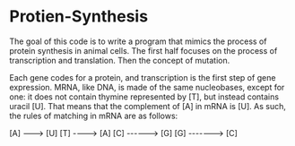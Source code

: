 # Protien-Synthesis

The goal of this code is to write a program that mimics the process of protein synthesis in animal cells. The first half focuses on the process of transcription and translation. Then the concept of mutation.

Each gene codes for a protein, and transcription is the first step of gene expression. MRNA, like DNA, is made of the same nucleobases, except for one: it does not contain thymine represented by [T], but instead contains uracil [U]. That means that the complement of [A] in mRNA is [U]. As such, the rules of matching in mRNA are as follows:

[A] ---> [U]
[T] ----> [A]
[C] ------> [G]
[G] -------> [C]
